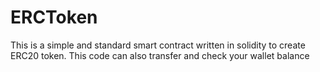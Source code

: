 # ERCToken

This is a simple and standard smart contract written in solidity to create ERC20 token.
This code can also transfer and check your wallet balance
